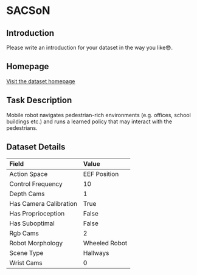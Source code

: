 # SACSoN


## Introduction

Please write an introduction for your dataset in the way you like:sunglasses:.


## Homepage

[Visit the dataset homepage](https://sites.google.com/view/SACSoN-review)


## Task Description

Mobile robot navigates pedestrian-rich environments (e.g. offices, school buildings etc.) and runs a learned policy that may interact with the pedestrians.


## Dataset Details

| Field                            | Value                    |
|:---------------------------------|:-------------------------|
| Action Space                     | EEF Position           |
| Control Frequency                     | 10           |
| Depth Cams                     | 1           |
| Has Camera Calibration                     | True           |
| Has Proprioception                     | False           |
| Has Suboptimal                     | False           |
| Rgb Cams                     | 2           |
| Robot Morphology                     | Wheeled Robot           |
| Scene Type                     | Hallways           |
| Wrist Cams                     | 0           |


